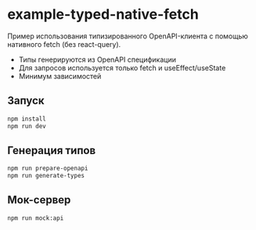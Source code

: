 # example-typed-native-fetch

Пример использования типизированного OpenAPI-клиента с помощью нативного fetch (без react-query).

- Типы генерируются из OpenAPI спецификации
- Для запросов используется только fetch и useEffect/useState
- Минимум зависимостей

## Запуск

```bash
npm install
npm run dev
```

## Генерация типов

```bash
npm run prepare-openapi
npm run generate-types
```

## Мок-сервер

```bash
npm run mock:api
``` 